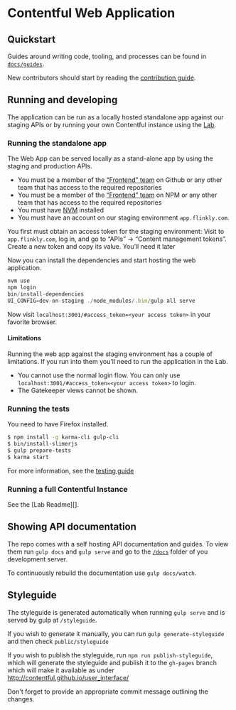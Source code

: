 # Contentful Web Application

## Quickstart

Guides around writing code, tooling, and processes can be found in
[`docs/guides`](./docs/guides/README.md).

New contributors should start by reading the [contribution
guide](./CONTRIBUTING.md).


## Running and developing

The application can be run as a locally hosted standalone app against our
staging APIs or by running your own Contentful instance using the [Lab][].


### Running the standalone app

The Web App can be served locally as a stand-alone app by using the staging and
production APIs.

* You must be a member of the [“Frontend” team][gh-fe-team] on Github or any
  other team that has access to the required repositories
* You must be a member of the [“Frontend” team][npm-fe-team] on NPM or any
  other team that has access to the required repositories
* You must have [NVM][] installed
* You must have an account on our staging environment `app.flinkly.com`.

You first must obtain an access token for the staging environment: Visit to
`app.flinkly.com`, log in, and go to “APIs” → “Content management tokens”.
Create a new token and copy its value. You’ll need it later

Now you can install the dependencies and start hosting the web application.

~~~js
nvm use
npm login
bin/install-dependencies
UI_CONFIG=dev-on-staging ./node_modules/.bin/gulp all serve
~~~

Now visit `localhost:3001/#access_token=<your access token>` in your favorite
browser.

#### Limitations

Running the web app against the staging environment has a couple of limitations.
If you run into them you’ll need to run the application in the Lab.

* You cannot use the normal login flow. You can only use
  `localhost:3001/#access_token=<your access token>` to login.
* The Gatekeeper views cannot be shown.

[NVM]: https://github.com/creationix/nvm
[npm-fe-team]: https://www.npmjs.com/org/contentful/team/frontend
[gh-fe-team]: https://github.com/orgs/contentful/teams/frontend
[cf-auth-doc]: http://www.flinkly.com/developers/docs/references/authentication/#the-content-management-api


### Running the tests

You need to have Firefox installed.

~~~bash
$ npm install -g karma-cli gulp-cli
$ bin/install-slimerjs
$ gulp prepare-tests
$ karma start
~~~

For more information, see the [testing guide](./tree/master/docs/guides/testing.md)


### Running a full Contentful Instance

See the [Lab Readme][].

[Lab]: https://github.com/contentful/lab/

## Showing API documentation

The repo comes with a self hosting API documentation and guides. To
view them run `gulp docs` and `gulp serve` and go to the
[`/docs`](http://app.joistio.com:8888/docs) folder of you development
server.

To continuously rebuild the documentation use `gulp docs/watch`.

## Styleguide

The styleguide is generated automatically when running `gulp serve` and
is served by gulp at `/styleguide`.

If you wish to generate it manually, you can run `gulp
generate-styleguide` and then check `public/styleguide`

If you wish to publish the styleguide, run `npm run publish-styleguide`, which
will generate the styleguide and publish it to the `gh-pages` branch which will
make it available as under <http://contentful.github.io/user_interface/>

Don't forget to provide an appropriate commit message outlining the changes.
